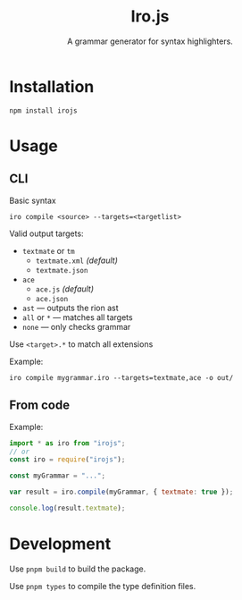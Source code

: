 <center><h1>Iro.js</h1></center>
<center>A grammar generator for syntax highlighters.</center>
<br>

<!-- Check out the live editor at https://fireblast.js.org/irojs -->

# Installation

```
npm install irojs
```

# Usage

## CLI

Basic syntax
```
iro compile <source> --targets=<targetlist>
```

Valid output targets:
- `textmate` or `tm`
    - `textmate.xml` *(default)*
    - `textmate.json`
- `ace`
    - `ace.js` *(default)*
    - `ace.json`
- `ast` &mdash; outputs the rion ast
- `all` or `*` &mdash; matches all targets
- `none` &mdash; only checks grammar

Use `<target>.*` to match all extensions

Example:
```
iro compile mygrammar.iro --targets=textmate,ace -o out/
```

## From code

<!-- TODO: documentation -->

Example:
```js
import * as iro from "irojs";
// or
const iro = require("irojs");

const myGrammar = "...";

var result = iro.compile(myGrammar, { textmate: true });

console.log(result.textmate);
```

# Development

<!-- Use `pnpm test` to run the tests. -->

Use `pnpm build` to build the package.

Use `pnpm types` to compile the type definition files.
